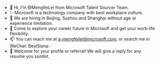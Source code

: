 - 👋 Hi, I’m @MengfeiLei from Microsoft Talent Sourcer Team.
- ✨ Microsoft is a technology company with best workplace culture.
- 👀 We are hiring in Beijing, Suzhou and Shanghai without age or experience limitation. 
- 🌱 Come to explore your career future in Microsoft and get your work-life flexibility. 
- 📫 You can reach me at a-mengfeilei@microsoft.com, or search me in WeChat: BestSiena-
- 💞️ Welcome for your profile or referral! We will give a reply for any resume you sumbit.

<!---
MengfeiLei/MengfeiLei is a ✨ special ✨ repository because its `README.md` (this file) appears on your GitHub profile.
You can click the Preview link to take a look at your changes.
--->
